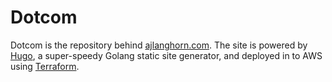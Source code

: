 # Dotcom

Dotcom is the repository behind [ajlanghorn.com](https://ajlanghorn.com).
The site is powered by [Hugo](https://gohugo.io), a super-speedy Golang
static site generator, and deployed in to AWS using
[Terraform](https://terraform.io).
